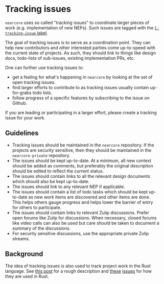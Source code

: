 # Tracking issues

`nearcore` uses so called "tracking issues" to coordinate larger pieces of work
(e.g. implementation of new NEPs).  Such issues are tagged with the
[`C-tracking-issue`
label](https://github.com/near/nearcore/issues?q=is%3Aopen+is%3Aissue+label%3AC-tracking-issue).

The goal of tracking issues is to serve as a coordination point. They can help
new contributors and other interested parties come up-to-speed with the current
state of projects.  As such, they should link to things like design docs,
todo-lists of sub-issues, existing implementation PRs, etc.

One can further use tracking issues to:
- get a feeling for what's happening in `nearcore` by looking at the set of
  open tracking issues.
- find larger efforts to contribute to as tracking issues usually contain
  up-for-grabs todo lists.
- follow progress of a specific features by subscribing to the issue on Github.

If you are leading or participating in a larger effort, please create a tracking
issue for your work.

## Guidelines

- Tracking issues should be maintained in the `nearcore` repository.  If the
  projects are security sensitive, then they should be maintained in the
  `nearcore-private` repository.
- The issues should be kept up-to-date.  At a minimum, all new context
  should be added as comments, but preferably the original description should be
  edited to reflect the current status.
- The issues should contain links to all the relevant design documents
  which should also be kept up-to-date.
- The issues should link to any relevant NEP if applicable.
- The issues should contain a list of todo tasks which should be kept
  up-to-date as new work items are discovered and other items are done.  This
  helps others gauge progress and helps lower the barrier of entry for others to
  participate.
- The issues should contain links to relevant Zulip discussions.  Prefer
  open forums like Zulip for discussions.  When necessary, closed forums like
  video calls can also be used but care should be taken to document a summary of
  the discussions.
- For security sensitive discussions, use the appropriate private Zulip streams.

## Background

The idea of tracking issues is also used to track project work in the Rust
language.  See [this
post](https://internals.rust-lang.org/t/how-the-rust-issue-tracker-works/3951)
for a rough description and
[these](https://github.com/rust-lang/rust/issues/101840)
[issues](https://github.com/rust-lang/rust/issues/100717) for how they are used
in Rust.
